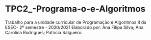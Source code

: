 # TPC2_-Programa-o-e-Algoritmos

Trabalho para a unidade curricular de Programação e Algoritmos II da ESEC- 2º semestre - 2020/2021
Elaborado por: Ana Filipa Silva; Ana Carolina Rodrigues; Patricia Salgueiro
